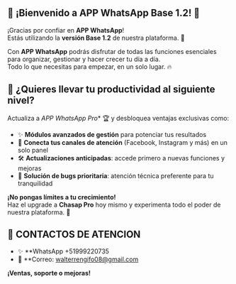 ## 🎉 ¡Bienvenido a **APP WhatsApp Base 1.2**! 🚀

¡Gracias por confiar en **APP WhatsApp**!  
Estás utilizando la **versión Base 1.2** de nuestra plataforma. 🎯

Con **APP WhatsApp** podrás disfrutar de todas las funciones esenciales para organizar, gestionar y hacer crecer tu día a día.  
Todo lo que necesitas para empezar, en un solo lugar. 🔥

## 🚀 ¿Quieres llevar tu productividad al siguiente nivel?

Actualiza a *APP WhatsApp Pro** 🏆 y desbloquea ventajas exclusivas como:

- ✨ **Módulos avanzados de gestión** para potenciar tus resultados
- 📱 **Conecta tus canales de atención** (Facebook, Instagram y más) en un solo panel
- 🛠️ **Actualizaciones anticipadas**: accede primero a nuevas funciones y mejoras
- 🧩 **Solución de bugs prioritaria**: atención técnica preferente para tu tranquilidad

**¡No pongas límites a tu crecimiento!**  
Haz el upgrade a **Chasap Pro** hoy mismo y experimenta todo el poder de nuestra plataforma. 🌟

## 🚀 CONTACTOS DE ATENCION

- ✨ **WhatsApp +51999220735
- 📱 **Correo: walterrengifo08@gmail.com

**¡Ventas, soporte o mejoras!**  


